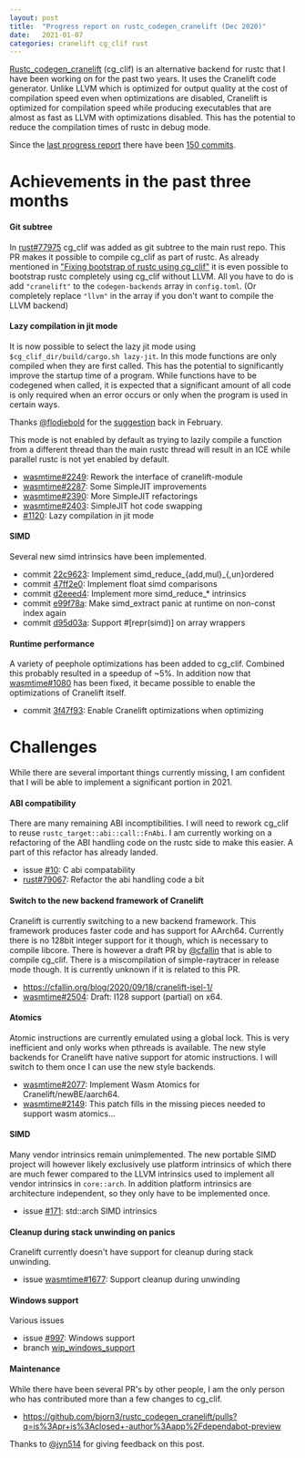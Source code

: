 ```yaml
---
layout: post
title:  "Progress report on rustc_codegen_cranelift (Dec 2020)"
date:   2021-01-07
categories: cranelift cg_clif rust
---
```


[Rustc_codegen_cranelift](https://github.com/bjorn3/rustc_codegen_cranelift) (cg_clif) is an alternative backend for rustc that I have been working on for the past two years. It uses the Cranelift code generator. Unlike LLVM which is optimized for output quality at the cost of compilation speed even when optimizations are disabled, Cranelift is optimized for compilation speed while producing executables that are almost as fast as LLVM with optimizations disabled. This has the potential to reduce the compilation times of rustc in debug mode.

Since the [last progress report](https://bjorn3.github.io/2020/09/28/progress-report-sep-2020.html) there have been [150 commits](https://github.com/bjorn3/rustc_codegen_cranelift/compare/0c065f95609e28cd3f2ddddccb06bf01705699cb...dbee13661efa269cb4cd57bb4c6b99a19732b484).

# Achievements in the past three months

#### Git subtree

In [rust#77975](https://github.com/rust-lang/rust/pull/77975) cg_clif was added as git subtree to the main rust repo. This PR makes it possible to compile cg_clif as part of rustc. As already mentioned in ["Fixing bootstrap of rustc using cg_clif"](https://bjorn3.github.io/2020/11/01/fixing-rustc-bootstrap-with-cg_clif.html) it is even possible to bootstrap rustc completely using cg_clif without LLVM. All you have to do is add `"cranelift"` to the `codegen-backends` array in `config.toml`. (Or completely replace `"llvm"` in the array if you don't want to compile the LLVM backend)

#### Lazy compilation in jit mode

It is now possible to select the lazy jit mode using `$cg_clif_dir/build/cargo.sh lazy-jit`. In this mode functions are only compiled when they are first called. This has the potential to significantly improve the startup time of a program. While functions have to be codegened when called, it is expected that a significant amount of all code is only required when an error occurs or only when the program is used in certain ways.

Thanks [@flodiebold](https://github.com/flodiebold) for the [suggestion](https://rust-lang.zulipchat.com/#narrow/stream/131828-t-compiler/topic/cranelift.20backend.20work/near/187645798) back in February.

This mode is not enabled by default as trying to lazily compile a function from a different thread than the main rustc thread will result in an ICE while parallel rustc is not yet enabled by default.

* [wasmtime#2249](https://github.com/bytecodealliance/wasmtime/pull/2249): Rework the interface of cranelift-module
* [wasmtime#2287](https://github.com/bytecodealliance/wasmtime/pull/2287): Some SimpleJIT improvements
* [wasmtime#2390](https://github.com/bytecodealliance/wasmtime/pull/2390): More SimpleJIT refactorings
* [wasmtime#2403](https://github.com/bytecodealliance/wasmtime/pull/2403): SimpleJIT hot code swapping
* [#1120](https://github.com/bjorn3/rustc_codegen_cranelift/pull/1120): Lazy compilation in jit mode

#### SIMD

Several new simd intrinsics have been implemented.

* commit [22c9623](https://github.com/bjorn3/rustc_codegen_cranelift/commit/22c9623604c6366e4783614244372cf1b31f7ca7): Implement simd_reduce_{add,mul}_{,un}ordered 
* commit [47ff2e0](https://github.com/bjorn3/rustc_codegen_cranelift/commit/47ff2e093238c80eb99ee612b8b591bf7adb5526): Implement float simd comparisons 
* commit [d2eeed4](https://github.com/bjorn3/rustc_codegen_cranelift/commit/d2eeed4ff577ee35693a32ae95f043f57c267cb3): Implement more simd_reduce_* intrinsics 
* commit [e99f78a](https://github.com/bjorn3/rustc_codegen_cranelift/commit/e99f78af0880edd5f56254236042f3c9ce0dce63): Make simd_extract panic at runtime on non-const index again
* commit [d95d03a](https://github.com/bjorn3/rustc_codegen_cranelift/commit/d95d03ae8ad10f253dce81a62a9ac372835b9bb4): Support #[repr(simd)] on array wrappers 

#### Runtime performance

A variety of peephole optimizations has been added to cg_clif. Combined this probably resulted in a speedup of ~5%. In addition now that [wasmtime#1080](https://github.com/bytecodealliance/wasmtime/issues/1080) has been fixed, it became possible to enable the optimizations of Cranelift itself.

* commit [3f47f93](https://github.com/bjorn3/rustc_codegen_cranelift/commit/3f47f938ba5303be9b6fe8c13aee6dce4aaa4b0b): Enable Cranelift optimizations when optimizing

# Challenges

While there are several important things currently missing, I am confident that I will be able to implement a significant portion in 2021.

#### ABI compatibility

There are many remaining ABI incomptibilities. I will need to rework cg_clif to reuse `rustc_target::abi::call::FnAbi`. I am currently working on a refactoring of the ABI handling code on the rustc side to make this easier. A part of this refactor has already landed.

* issue [#10](https://github.com/bjorn3/rustc_codegen_cranelift/issues/10): C abi compatability
* [rust#79067](https://github.com/rust-lang/rust/pull/79067): Refactor the abi handling code a bit

#### Switch to the new backend framework of Cranelift

Cranelift is currently switching to a new backend framework. This framework produces faster code and has support for AArch64. Currently there is no 128bit integer support for it though, which is necessary to compile libcore. There is however a draft PR by [@cfallin](https://github.com/cfallin) that is able to compile cg_clif. There is a miscompilation of simple-raytracer in release mode though. It is currently unknown if it is related to this PR.

* <https://cfallin.org/blog/2020/09/18/cranelift-isel-1/>
* [wasmtime#2504](https://github.com/bytecodealliance/wasmtime/pull/2504): Draft: I128 support (partial) on x64.

#### Atomics

Atomic instructions are currently emulated using a global lock. This is very inefficient and only works when pthreads is available. The new style backends for Cranelift have native support for atomic instructions. I will switch to them once I can use the new style backends.

* [wasmtime#2077](https://github.com/bytecodealliance/wasmtime/pull/2077): Implement Wasm Atomics for Cranelift/newBE/aarch64.
* [wasmtime#2149](https://github.com/bytecodealliance/wasmtime/pull/2149): This patch fills in the missing pieces needed to support wasm atomics...

#### SIMD

Many vendor intrinsics remain unimplemented. The new portable SIMD project will however likely exclusively use platform intrinsics of which there are much fewer compared to the LLVM intrinsics used to implement all vendor intrinsics in `core::arch`. In addition platform intrinsics are architecture independent, so they only have to be implemented once.

* issue [#171](https://github.com/bjorn3/rustc_codegen_cranelift/issues/171): std::arch SIMD intrinsics

#### Cleanup during stack unwinding on panics

Cranelift currently doesn't have support for cleanup during stack unwinding.

* issue [wasmtime#1677](https://github.com/bytecodealliance/wasmtime/issues/1677): Support cleanup during unwinding

#### Windows support

Various issues

* issue [#997](https://github.com/bjorn3/rustc_codegen_cranelift/issues/977): Windows support
* branch [wip_windows_support](https://github.com/bjorn3/rustc_codegen_cranelift/compare/wip_windows_support)

#### Maintenance

While there have been several PR's by other people, I am the only person who has contributed more than a few changes to cg_clif.

* <https://github.com/bjorn3/rustc_codegen_cranelift/pulls?q=is%3Apr+is%3Aclosed+-author%3Aapp%2Fdependabot-preview>

Thanks to [@jyn514](https://github.com/jyn514) for giving feedback on this post.
